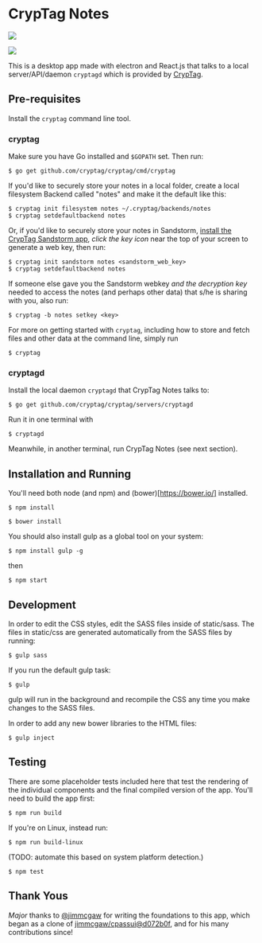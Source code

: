 # CrypTag Notes

![](https://tryingtobeawesome.com/files/screenshot-cryptag-notes-viewmode.png)

![](https://tryingtobeawesome.com/files/screenshot-cryptag-notes-editmode.png)

This is a desktop app made with electron and React.js that talks to a
local server/API/daemon `cryptagd` which is provided by
[CrypTag](https://github.com/cryptag/cryptag).

## Pre-requisites

Install the `cryptag` command line tool.


### cryptag

Make sure you have Go installed and `$GOPATH` set.  Then run:

    $ go get github.com/cryptag/cryptag/cmd/cryptag

If you'd like to securely store your notes in a local folder, create a
local filesystem Backend called "notes" and make it the default like
this:

    $ cryptag init filesystem notes ~/.cryptag/backends/notes
    $ cryptag setdefaultbackend notes

Or, if you'd like to securely store your notes in Sandstorm, [install the CrypTag Sandstorm app](https://apps.sandstorm.io/app/mkq3a9jyu6tqvzf7ayqwg620q95p438ajs02j0yx50w2aav4zra0),
_click the key icon_ near the top of your screen to generate a web key, then run:

    $ cryptag init sandstorm notes <sandstorm_web_key>
    $ cryptag setdefaultbackend notes

If someone else gave you the Sandstorm webkey _and the decryption key_
needed to access the notes (and perhaps other data) that s/he is
sharing with you, also run:

    $ cryptag -b notes setkey <key>

For more on getting started with `cryptag`, including how to store and
fetch files and other data at the command line, simply run

    $ cryptag


### cryptagd

Install the local daemon `cryptagd` that CrypTag Notes talks to:

    $ go get github.com/cryptag/cryptag/servers/cryptagd

Run it in one terminal with

    $ cryptagd

Meanwhile, in another terminal, run CrypTag Notes (see next section).


## Installation and Running

You'll need both node (and npm) and (bower)[https://bower.io/] installed.

``` $ npm install ```

``` $ bower install ```

You should also install gulp as a global tool on your system:

``` $ npm install gulp -g ```

then

``` $ npm start ```


## Development

In order to edit the CSS styles, edit the SASS files inside of static/sass. The files in static/css are
generated automatically from the SASS files by running:

``` $ gulp sass ```

If you run the default gulp task:

``` $ gulp ```

gulp will run in the background and recompile the CSS any time you make changes to the SASS files.

In order to add any new bower libraries to the HTML files:

``` $ gulp inject ```


## Testing

There are some placeholder tests included here that test the rendering of the individual components
and the final compiled version of the app. You'll need to build the app first:

``` $ npm run build ```

If you're on Linux, instead run:

``` $ npm run build-linux ```

(TODO: automate this based on system platform detection.)

``` $ npm test ```


## Thank Yous

_Major_ thanks to [@jimmcgaw](https://github.com/jimmcgaw) for writing
the foundations to this app, which began as a clone of
[jimmcgaw/cpassui@d072b0f](https://github.com/jimmcgaw/cpassui/commit/d072b0fa8d9c2442a094cae98bf2acafb28154f3),
and for his many contributions since!
